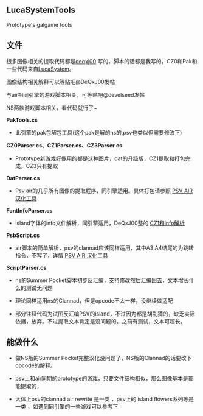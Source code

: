 ## LucaSystemTools
Prototype's galgame tools
## 文件

很多图像相关的提取代码都是[deqxj00](https://github.com/wetor/LucaSystemTools/commits?author=deqxj00) 写的，脚本的话都是我写的，CZ0和Pak和一些代码来自[LucaSystem](https://github.com/marcussacana/LucaSystem)。

图像结构相关解释可以等贴吧@DeQxJ00发帖

与air相同引擎的游戏脚本相关，可等贴吧@develseed发帖

NS两款游戏脚本相关，看代码就行了~

**PakTools.cs**

- 此引擎的pak包解包工具(这个pak是解的ns的,psv也类似但需要修改下)

**CZ0Parser.cs、CZ1Parser.cs、CZ3Parser.cs**

- Prototype新游戏好像用的都是这种图片，dat的升级版，CZ1提取和打包完成，CZ3只有提取

**DatParser.cs**

- Psv air的几乎所有图像的提取程序，同引擎适用。具体打包请参照 [PSV AIR 汉化工具](https://github.com/YuriSizuku/GalgameReverse/blob/master/prototype/prot_dat.py)

**FontInfoParser.cs**

- island字体的info文件解析，同引擎适用，DeQxJ00整的 [CZ1和info解析](https://tieba.baidu.com/p/6033002424)

**PsbScript.cs**

- air脚本的简单解析，psv的clannad应该同样适用，其中A3 A4结尾的为跳转指令，不写了，详情 [PSV AIR 汉化工具](https://github.com/YuriSizuku/GalgameReverse/blob/master/prototype/airpsv_text.py)

**ScriptParser.cs**

- ns的Summer Pocket脚本初步反汇编，支持修改然后汇编回去，文本增长什么的测试无问题

- 理论同样适用ns的Clannad，但是opcode不太一样，没继续做适配

- 部分注释代码为试图反汇编PSV的island，不过因为都是胡乱猜的，缺乏实际依据，放弃。不过提取文本肯定是没问题的。之前有测试，文本可超长。

## 能做什么

- 做NS版的Summer Pocket完整汉化没问题了，NS版的Clannad的话要改下opcode的解释。

- psv上和air同期的prototype的游戏，只要文件结构相似，那么图像基本是都能提取的，

- 大体上psv的clannad air rewrite 是一类 ，psv上的 island flowers系列等是一类 ，如遇到同引擎的一些游戏可以参考下
